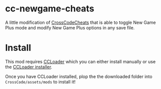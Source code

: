 # cc-newgame-cheats
A little modification of [CrossCodeCheats](https://github.com/ZeikJT/CrossCodeCheats) that is able to toggle New Game Plus mode and modify New Game Plus options in any save file.

# Install

This mod requires [CCLoader](https://github.com/CCDirectLink/CCLoader) which you can either install manually or use the [CCLoader installer](https://github.com/CCDirectLink/ccloader-installer).

Once you have CCLoader installed, plop the the downloaded folder into `CrossCode/assets/mods` to install it!